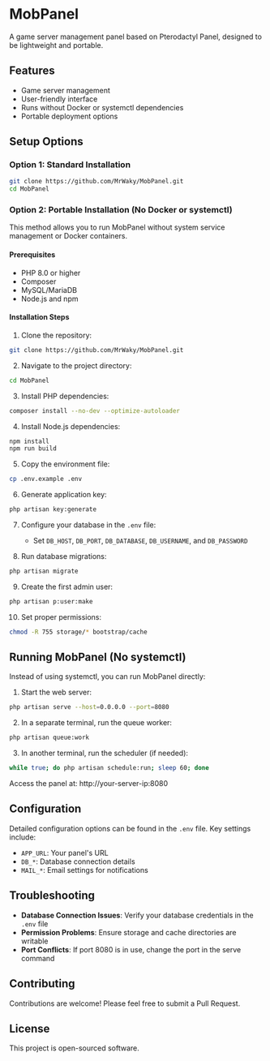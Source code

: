 # MobPanel

A game server management panel based on Pterodactyl Panel, designed to be lightweight and portable.

## Features

- Game server management
- User-friendly interface
- Runs without Docker or systemctl dependencies
- Portable deployment options

## Setup Options

### Option 1: Standard Installation

```bash
git clone https://github.com/MrWaky/MobPanel.git
cd MobPanel
```

### Option 2: Portable Installation (No Docker or systemctl)

This method allows you to run MobPanel without system service management or Docker containers.

#### Prerequisites

- PHP 8.0 or higher
- Composer
- MySQL/MariaDB
- Node.js and npm

#### Installation Steps

1. Clone the repository:

```bash
git clone https://github.com/MrWaky/MobPanel.git
```

2. Navigate to the project directory:

```bash
cd MobPanel
```

3. Install PHP dependencies:

```bash
composer install --no-dev --optimize-autoloader
```

4. Install Node.js dependencies:

```bash
npm install
npm run build
```

5. Copy the environment file:

```bash
cp .env.example .env
```

6. Generate application key:

```bash
php artisan key:generate
```

7. Configure your database in the `.env` file:
   - Set `DB_HOST`, `DB_PORT`, `DB_DATABASE`, `DB_USERNAME`, and `DB_PASSWORD`

8. Run database migrations:

```bash
php artisan migrate
```

9. Create the first admin user:

```bash
php artisan p:user:make
```

10. Set proper permissions:

```bash
chmod -R 755 storage/* bootstrap/cache
```

## Running MobPanel (No systemctl)

Instead of using systemctl, you can run MobPanel directly:

1. Start the web server:

```bash
php artisan serve --host=0.0.0.0 --port=8080
```

2. In a separate terminal, run the queue worker:

```bash
php artisan queue:work
```

3. In another terminal, run the scheduler (if needed):

```bash
while true; do php artisan schedule:run; sleep 60; done
```

Access the panel at: http://your-server-ip:8080

## Configuration

Detailed configuration options can be found in the `.env` file. Key settings include:

- `APP_URL`: Your panel's URL
- `DB_*`: Database connection details
- `MAIL_*`: Email settings for notifications

## Troubleshooting

- **Database Connection Issues**: Verify your database credentials in the `.env` file
- **Permission Problems**: Ensure storage and cache directories are writable
- **Port Conflicts**: If port 8080 is in use, change the port in the serve command

## Contributing

Contributions are welcome! Please feel free to submit a Pull Request.

## License

This project is open-sourced software.
